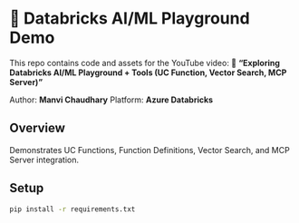 # 🧠 Databricks AI/ML Playground Demo

This repo contains code and assets for the YouTube video:
🎥 **“Exploring Databricks AI/ML Playground + Tools (UC Function, Vector Search, MCP Server)”**

Author: **Manvi Chaudhary**
Platform: **Azure Databricks**

## Overview
Demonstrates UC Functions, Function Definitions, Vector Search, and MCP Server integration.

## Setup
```bash
pip install -r requirements.txt
```
